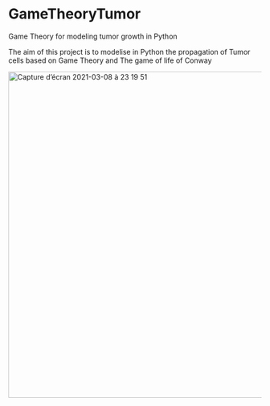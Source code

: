 # GameTheoryTumor
Game Theory for modeling tumor growth in Python

The aim of this project is to modelise in Python the propagation of Tumor cells based on Game Theory and The game of life of Conway


<img width="649" alt="Capture d’écran 2021-03-08 à 23 19 51" src="https://user-images.githubusercontent.com/55030071/110370944-c3cd5c80-8065-11eb-98d8-9ac2e504368f.png">
